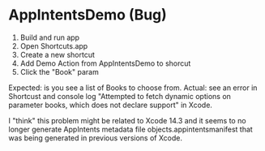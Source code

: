 # AppIntentsDemo (Bug)

1. Build and run app
2. Open Shortcuts.app
3. Create a new shortcut
4. Add Demo Action from AppIntentsDemo to shorcut
5. Click the "Book" param

Expected: is you see a list of Books to choose from.
Actual: see an error in Shortcust and console log "Attempted to fetch dynamic options on parameter books, which does not declare support" in Xcode.

I "think" this problem might be related to Xcode 14.3 and it seems to no longer generate AppIntents metadata file objects.appintentsmanifest that was being generated in previous versions of Xcode.
